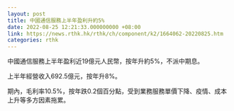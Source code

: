 ```yaml
---
layout: post
title: 中國通信服務上半年盈利升約5%
date: 2022-08-25 12:21:33.000000000 +08:00
link: https://news.rthk.hk/rthk/ch/component/k2/1664062-20220825.htm
categories: rthk
---
```


中國通信服務上半年盈利近19億元人民幣，按年升約5%，不派中期息。

上半年經營收入692.5億元，按年升8%。

期內，毛利率10.5%，按年跌0.2個百分點，受到業務服務單價下降、疫情、成本上升等多方因素拖累。
